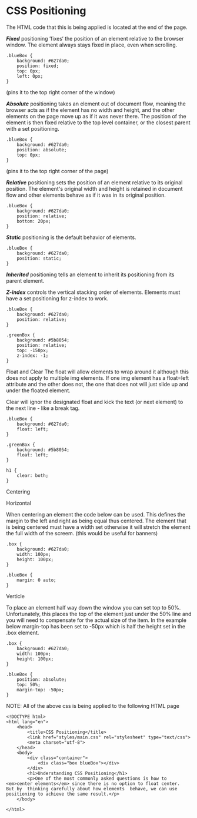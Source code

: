 <h1> CSS Positioning </h1>

The HTML code that this is being applied is located at the end of the page.

***Fixed*** positioning ’fixes‘ the position of an element relative to the browser window. The element always stays fixed in 
place, even when scrolling.

```
.blueBox {
    background: #627da0;
    position: fixed;
    top: 0px;
    left: 0px;
}
```
(pins it to the top right corner of the window)

***Absolute*** positioning takes an element out of document flow, meaning the browser acts as if the element has no width and 
height, and the other elements on the page move up as if it was never there. The position of the element is then fixed 
relative to the top level container, or the closest parent with a set positioning.

```
.blueBox {
    background: #627da0;
    position: absolute;
    top: 0px;
}
```
(pins it to the top right corner of the page)

***Relative*** positioning sets the position of an element relative to its original position. The element's original width and 
height is retained in document flow and other elements behave as if it was in its original position.

```
.blueBox {
    background: #627da0;
    position: relative;
    bottom: 20px;
}
```

***Static*** positioning is the default behavior of elements.

```
.blueBox {
    background: #627da0;
    position: static;
}
```

***Inherited*** positioning tells an element to inherit its positioning from its parent element. 

***Z-index*** controls the vertical stacking order of elements. Elements must have a set positioning for z-index to work.

```
.blueBox {
    background: #627da0;
    position: relative;
}

.greenBox {
    background: #5b8054;
    position: relative;
    top: -150px;
    z-index: -1; 
}
```

Float and Clear
The float will allow elements to wrap around it although this does not apply to multiple img elements. If one img element has a float=left attribute and the other does not, the one that does not will just slide up and under the floated element.

Clear will ignor the designated float and kick the text (or next element) to the next line - like a break tag.

```
.blueBox {
    background: #627da0;
    float: left;
}

.greenBox {
    background: #5b8054;
    float: left;
}

h1 {
    clear: both;
}
```

Centering

Horizontal

When centering an element the code below can be used. This defines the margin to the left and right as being equal thus centered. The element that is being centered must have a width set otherwise it will stretch the element the full width of the screem. (this would be useful for banners)

```
.box {
    background: #627da0;
    width: 100px;
    height: 100px;
}

.blueBox {
    margin: 0 auto;
}
```

Verticle

To place an element half way down the window you can set top to 50%. Unfortunately, this places the top of the element just under the 50% line and you will need to compensate for the actual size of the item. In the example below margin-top has been set to -50px which is half the height set in the .box element.

```
.box {
    background: #627da0;
    width: 100px;
    height: 100px;
}

.blueBox {
    position: absolute;
    top: 50%;
    margin-top: -50px;
}
```

NOTE:
All of the above css is being applied to the following HTML page

```
<!DOCTYPE html>
<html lang="en">
    <head>
        <title>CSS Positioning</title>
        <link href="styles/main.css" rel="stylesheet" type="text/css">
        <meta charset="utf-8">
    </head>
    <body>
        <div class="container">
            <div class="box blueBox"></div>
        </div> 
        <h1>Understanding CSS Positioning</h1>
        <p>One of the most commonly asked questions is how to <em>center elements</em> since there is no option to float center.  But by  thinking carefully about how elements  behave, we can use positioning to achieve the same result.</p>
    </body>

</html>
```
